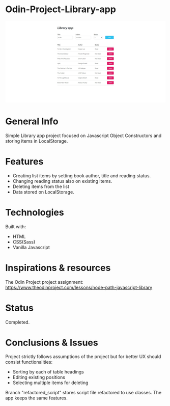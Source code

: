 # Odin-Project-Library-app

![Odin Project window screen](Screenshot_1.jpg)

# General Info

Simple Library app project focused on Javascript Object Constructors and storing items in LocalStorage.

# Features

- Creating list items by setting book author, title and reading status.
- Changing reading status also on existing items.
- Deleting items from the list
- Data stored on LocalStorage.

# Technologies

Built with:

- HTML
- CSS(Sass)
- Vanilla Javascript

# Inspirations & resources

The Odin Project project assignment: https://www.theodinproject.com/lessons/node-path-javascript-library

# Status

Completed. 

# Conclusions & Issues

Project strictly follows assumptions of the project but for better UX should consist functionalities:

- Sorting by each of table headings
- Editing existing positions
- Selecting multiple items for deleting

Branch "refactored_script" stores script file refactored to use classes. The app keeps the same features.

